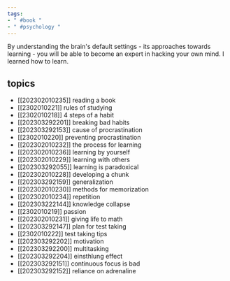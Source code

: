 ```yaml
---
tags:
- " #book "
- " #psychology "
---
```

By understanding the brain's default settings - its approaches towards learning -  you will be able to become an expert in hacking your own mind. I learned how to learn.

## topics
- [[202302010235]] reading a book
- [[2302010221]] rules of studying
- [[2302010218]] 4 steps of a habit
- [[202303292201]] breaking bad habits
- [[202303292153]] cause of procrastination
- [[2302010220]] preventing procrastination
- [[202302010232]] the process for learning
- [[202302010236]] learning by yourself
- [[202302010229]] learning with others
- [[202303292055]] learning is paradoxical
- [[202302010228]] developing a chunk
- [[202303292159]] generalization
- [[202302010230]] methods for memorization
- [[202302010234]] repetition
- [[202303222144]] knowledge collapse
- [[2302010219]] passion
- [[202302010231]] giving life to math
- [[202303292147]] plan for test taking
- [[2302010222]] test taking tips
- [[202303292202]] motivation
- [[202303292200]] multitasking
- [[202303292204]] einsthlung effect
- [[202303292151]] continuous focus is bad
- [[202303292152]] reliance on adrenaline